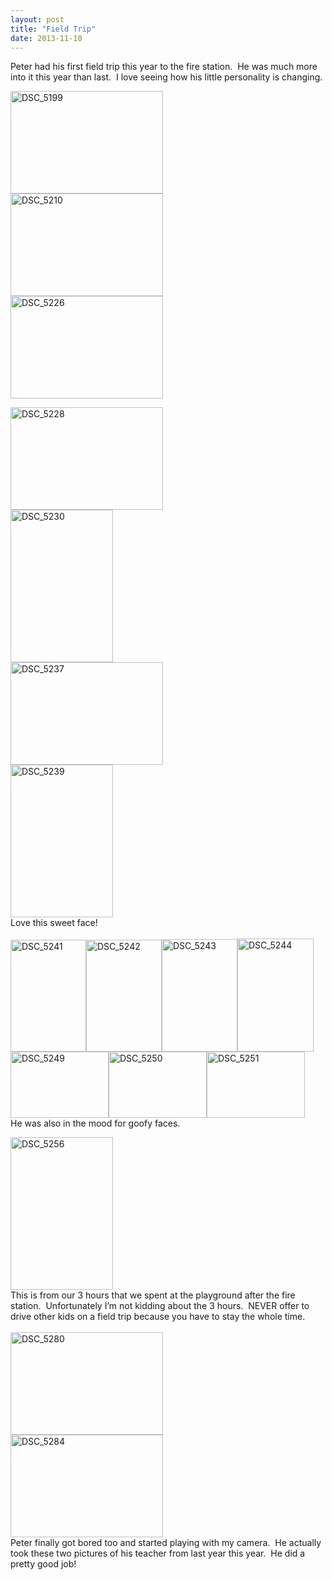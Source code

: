 ```yaml
---
layout: post
title: "Field Trip"
date: 2013-11-10
---
```


<p>Peter had his first field trip this year to the fire station.&#160; He was much more into it this year than last.&#160; I love seeing how his little personality is changing.&#160; </p>  <p><a href="http://www.thepaladinos.com/image.axd?picture=Windows-Live-Writer/Field-Trip/3AF4744B/DSC_5199.jpg"><img title="DSC_5199" style="border-top: 0px; border-right: 0px; background-image: none; border-bottom: 0px; padding-top: 0px; padding-left: 0px; margin: 0px; border-left: 0px; display: inline; padding-right: 0px" border="0" alt="DSC_5199" src="http://www.thepaladinos.com/image.axd?picture=Windows-Live-Writer/Field-Trip/32246BFF/DSC_5199_thumb.jpg" width="244" height="164" /></a>    <br /><a href="http://www.thepaladinos.com/image.axd?picture=Windows-Live-Writer/Field-Trip/1FDBA53D/DSC_5210.jpg"><img title="DSC_5210" style="border-top: 0px; border-right: 0px; background-image: none; border-bottom: 0px; padding-top: 0px; padding-left: 0px; margin: 0px; border-left: 0px; display: inline; padding-right: 0px" border="0" alt="DSC_5210" src="http://www.thepaladinos.com/image.axd?picture=Windows-Live-Writer/Field-Trip/47BEA49C/DSC_5210_thumb.jpg" width="244" height="164" /></a>    <br /><a href="http://www.thepaladinos.com/image.axd?picture=Windows-Live-Writer/Field-Trip/2E56A162/DSC_5226.jpg"><img title="DSC_5226" style="border-top: 0px; border-right: 0px; background-image: none; border-bottom: 0px; padding-top: 0px; padding-left: 0px; border-left: 0px; display: inline; padding-right: 0px" border="0" alt="DSC_5226" src="http://www.thepaladinos.com/image.axd?picture=Windows-Live-Writer/Field-Trip/59BAC25C/DSC_5226_thumb.jpg" width="244" height="164" /></a></p>  <p><a href="http://www.thepaladinos.com/image.axd?picture=Windows-Live-Writer/Field-Trip/4384A70A/DSC_5228.jpg"><img title="DSC_5228" style="border-top: 0px; border-right: 0px; background-image: none; border-bottom: 0px; padding-top: 0px; padding-left: 0px; border-left: 0px; display: inline; padding-right: 0px" border="0" alt="DSC_5228" src="http://www.thepaladinos.com/image.axd?picture=Windows-Live-Writer/Field-Trip/47AE7ECF/DSC_5228_thumb.jpg" width="244" height="164" /></a>    <br /><a href="http://www.thepaladinos.com/image.axd?picture=Windows-Live-Writer/Field-Trip/154AAB50/DSC_5230.jpg"><img title="DSC_5230" style="border-top: 0px; border-right: 0px; background-image: none; border-bottom: 0px; padding-top: 0px; padding-left: 0px; border-left: 0px; display: inline; padding-right: 0px" border="0" alt="DSC_5230" src="http://www.thepaladinos.com/image.axd?picture=Windows-Live-Writer/Field-Trip/12C17992/DSC_5230_thumb.jpg" width="164" height="244" /></a>    <br /><a href="http://www.thepaladinos.com/image.axd?picture=Windows-Live-Writer/Field-Trip/1D7ED0E7/DSC_5237.jpg"><img title="DSC_5237" style="border-top: 0px; border-right: 0px; background-image: none; border-bottom: 0px; padding-top: 0px; padding-left: 0px; border-left: 0px; display: inline; padding-right: 0px" border="0" alt="DSC_5237" src="http://www.thepaladinos.com/image.axd?picture=Windows-Live-Writer/Field-Trip/61065C3C/DSC_5237_thumb.jpg" width="244" height="164" /></a>    <br /><a href="http://www.thepaladinos.com/image.axd?picture=Windows-Live-Writer/Field-Trip/19B1064A/DSC_5239.jpg"><img title="DSC_5239" style="border-top: 0px; border-right: 0px; background-image: none; border-bottom: 0px; padding-top: 0px; padding-left: 0px; border-left: 0px; display: inline; padding-right: 0px" border="0" alt="DSC_5239" src="http://www.thepaladinos.com/image.axd?picture=Windows-Live-Writer/Field-Trip/2D5DEFDE/DSC_5239_thumb.jpg" width="164" height="244" /></a>    <br />Love this sweet face!    <br />    <br /><a href="http://www.thepaladinos.com/image.axd?picture=Windows-Live-Writer/Field-Trip/51171778/DSC_5241.jpg"><img title="DSC_5241" style="border-top: 0px; border-right: 0px; background-image: none; border-bottom: 0px; padding-top: 0px; padding-left: 0px; border-left: 0px; display: inline; padding-right: 0px" border="0" alt="DSC_5241" src="http://www.thepaladinos.com/image.axd?picture=Windows-Live-Writer/Field-Trip/63EB9B22/DSC_5241_thumb.jpg" width="121" height="179" /></a><a href="http://www.thepaladinos.com/image.axd?picture=Windows-Live-Writer/Field-Trip/55AD2232/DSC_5242.jpg"><img title="DSC_5242" style="border-top: 0px; border-right: 0px; background-image: none; border-bottom: 0px; padding-top: 0px; padding-left: 0px; border-left: 0px; display: inline; padding-right: 0px" border="0" alt="DSC_5242" src="http://www.thepaladinos.com/image.axd?picture=Windows-Live-Writer/Field-Trip/0CA7006C/DSC_5242_thumb.jpg" width="121" height="179" /></a><a href="http://www.thepaladinos.com/image.axd?picture=Windows-Live-Writer/Field-Trip/27DF596D/DSC_5243.jpg"><img title="DSC_5243" style="border-top: 0px; border-right: 0px; background-image: none; border-bottom: 0px; padding-top: 0px; padding-left: 0px; border-left: 0px; display: inline; padding-right: 0px" border="0" alt="DSC_5243" src="http://www.thepaladinos.com/image.axd?picture=Windows-Live-Writer/Field-Trip/5ED937A6/DSC_5243_thumb.jpg" width="121" height="180" /></a><a href="http://www.thepaladinos.com/image.axd?picture=Windows-Live-Writer/Field-Trip/379EEE71/DSC_5244.jpg"><img title="DSC_5244" style="border-top: 0px; border-right: 0px; background-image: none; border-bottom: 0px; padding-top: 0px; padding-left: 0px; border-left: 0px; display: inline; padding-right: 0px" border="0" alt="DSC_5244" src="http://www.thepaladinos.com/image.axd?picture=Windows-Live-Writer/Field-Trip/7CD7459A/DSC_5244_thumb.jpg" width="122" height="181" /></a><a href="http://www.thepaladinos.com/image.axd?picture=Windows-Live-Writer/Field-Trip/6E98CCAA/DSC_5249.jpg"><img title="DSC_5249" style="border-top: 0px; border-right: 0px; background-image: none; border-bottom: 0px; padding-top: 0px; padding-left: 0px; border-left: 0px; display: inline; padding-right: 0px" border="0" alt="DSC_5249" src="http://www.thepaladinos.com/image.axd?picture=Windows-Live-Writer/Field-Trip/28A7998A/DSC_5249_thumb.jpg" width="157" height="106" /></a><a href="http://www.thepaladinos.com/image.axd?picture=Windows-Live-Writer/Field-Trip/7A4E13DC/DSC_5250.jpg"><img title="DSC_5250" style="border-top: 0px; border-right: 0px; background-image: none; border-bottom: 0px; padding-top: 0px; padding-left: 0px; border-left: 0px; display: inline; padding-right: 0px" border="0" alt="DSC_5250" src="http://www.thepaladinos.com/image.axd?picture=Windows-Live-Writer/Field-Trip/1F6B5E49/DSC_5250_thumb.jpg" width="157" height="106" /></a><a href="http://www.thepaladinos.com/image.axd?picture=Windows-Live-Writer/Field-Trip/46397489/DSC_5251.jpg"><img title="DSC_5251" style="border-top: 0px; border-right: 0px; background-image: none; border-bottom: 0px; padding-top: 0px; padding-left: 0px; border-left: 0px; display: inline; padding-right: 0px" border="0" alt="DSC_5251" src="http://www.thepaladinos.com/image.axd?picture=Windows-Live-Writer/Field-Trip/4488A8B5/DSC_5251_thumb.jpg" width="157" height="106" /></a>    <br />He was also in the mood for goofy faces.</p>  <p><a href="http://www.thepaladinos.com/image.axd?picture=Windows-Live-Writer/Field-Trip/04528F3B/DSC_5256.jpg"><img title="DSC_5256" style="border-top: 0px; border-right: 0px; background-image: none; border-bottom: 0px; padding-top: 0px; padding-left: 0px; border-left: 0px; display: inline; padding-right: 0px" border="0" alt="DSC_5256" src="http://www.thepaladinos.com/image.axd?picture=Windows-Live-Writer/Field-Trip/0C86B4D2/DSC_5256_thumb.jpg" width="164" height="244" /></a>    <br />This is from our 3 hours that we spent at the playground after the fire station.&#160; Unfortunately I’m not kidding about the 3 hours.&#160; NEVER offer to drive other kids on a field trip because you have to stay the whole time.&#160; <br />    <br /><a href="http://www.thepaladinos.com/image.axd?picture=Windows-Live-Writer/Field-Trip/198094E3/DSC_5280.jpg"><img title="DSC_5280" style="border-top: 0px; border-right: 0px; background-image: none; border-bottom: 0px; padding-top: 0px; padding-left: 0px; margin: 0px; border-left: 0px; display: inline; padding-right: 0px" border="0" alt="DSC_5280" src="http://www.thepaladinos.com/image.axd?picture=Windows-Live-Writer/Field-Trip/7CB6FA00/DSC_5280_thumb.jpg" width="244" height="164" /></a>    <br /><a href="http://www.thepaladinos.com/image.axd?picture=Windows-Live-Writer/Field-Trip/7FE8E1E8/DSC_5284.jpg"><img title="DSC_5284" style="border-top: 0px; border-right: 0px; background-image: none; border-bottom: 0px; padding-top: 0px; padding-left: 0px; border-left: 0px; display: inline; padding-right: 0px" border="0" alt="DSC_5284" src="http://www.thepaladinos.com/image.axd?picture=Windows-Live-Writer/Field-Trip/3193D971/DSC_5284_thumb.jpg" width="244" height="164" /></a>    <br />Peter finally got bored too and started playing with my camera.&#160; He actually took these two pictures of his teacher from last year this year.&#160; He did a pretty good job!</p>
